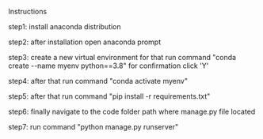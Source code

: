 Instructions

step1: install anaconda distribution<br>

step2: after installation open anaconda prompt<br>

step3: create a new virtual environment for that run command "conda create --name myenv python==3.8" for confirmation click 'Y'<br>

step4: after that run command "conda activate myenv"<br>

step5: after that run command "pip install -r requirements.txt"<br>

step6: finally navigate to the code folder path where manage.py file located<br>

step7: run command "python manage.py runserver"<br>
